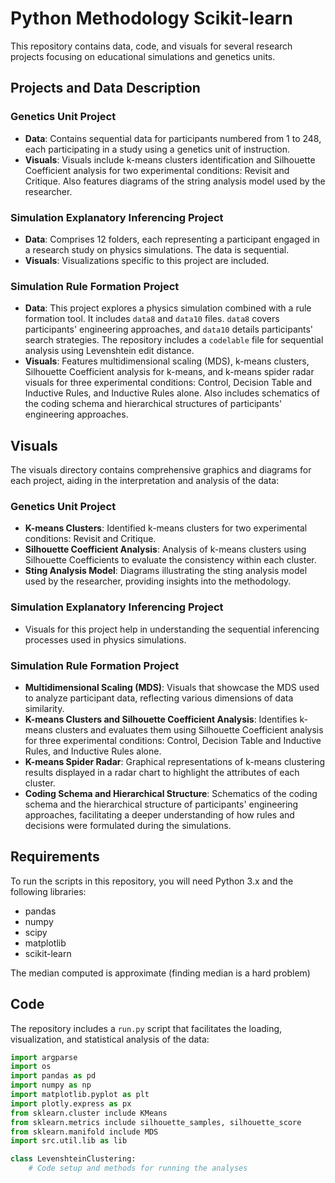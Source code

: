 # Python Methodology Scikit-learn

This repository contains data, code, and visuals for several research projects focusing on educational simulations and genetics units.

## Projects and Data Description

### Genetics Unit Project
- **Data**: Contains sequential data for participants numbered from 1 to 248, each participating in a study using a genetics unit of instruction.
- **Visuals**: Visuals include k-means clusters identification and Silhouette Coefficient analysis for two experimental conditions: Revisit and Critique. Also features diagrams of the string analysis model used by the researcher.

### Simulation Explanatory Inferencing Project
- **Data**: Comprises 12 folders, each representing a participant engaged in a research study on physics simulations. The data is sequential.
- **Visuals**: Visualizations specific to this project are included.

### Simulation Rule Formation Project
- **Data**: This project explores a physics simulation combined with a rule formation tool. It includes `data8` and `data10` files. `data8` covers participants' engineering approaches, and `data10` details participants' search strategies. The repository includes a `codelable` file for sequential analysis using Levenshtein edit distance.
- **Visuals**: Features multidimensional scaling (MDS), k-means clusters, Silhouette Coefficient analysis for k-means, and k-means spider radar visuals for three experimental conditions: Control, Decision Table and Inductive Rules, and Inductive Rules alone. Also includes schematics of the coding schema and hierarchical structures of participants' engineering approaches.

## Visuals

The visuals directory contains comprehensive graphics and diagrams for each project, aiding in the interpretation and analysis of the data:

### Genetics Unit Project
- **K-means Clusters**: Identified k-means clusters for two experimental conditions: Revisit and Critique.
- **Silhouette Coefficient Analysis**: Analysis of k-means clusters using Silhouette Coefficients to evaluate the consistency within each cluster.
- **Sting Analysis Model**: Diagrams illustrating the sting analysis model used by the researcher, providing insights into the methodology.

### Simulation Explanatory Inferencing Project
- Visuals for this project help in understanding the sequential inferencing processes used in physics simulations.

### Simulation Rule Formation Project
- **Multidimensional Scaling (MDS)**: Visuals that showcase the MDS used to analyze participant data, reflecting various dimensions of data similarity.
- **K-means Clusters and Silhouette Coefficient Analysis**: Identifies k-means clusters and evaluates them using Silhouette Coefficient analysis for three experimental conditions: Control, Decision Table and Inductive Rules, and Inductive Rules alone.
- **K-means Spider Radar**: Graphical representations of k-means clustering results displayed in a radar chart to highlight the attributes of each cluster.
- **Coding Schema and Hierarchical Structure**: Schematics of the coding schema and the hierarchical structure of participants' engineering approaches, facilitating a deeper understanding of how rules and decisions were formulated during the simulations.

## Requirements

To run the scripts in this repository, you will need Python 3.x and the following libraries:

- pandas
- numpy
- scipy
- matplotlib
- scikit-learn

The median computed is approximate (finding median is a hard problem)

## Code
The repository includes a `run.py` script that facilitates the loading, visualization, and statistical analysis of the data:
```python
import argparse
import os
import pandas as pd
import numpy as np
import matplotlib.pyplot as plt
import plotly.express as px
from sklearn.cluster include KMeans
from sklearn.metrics include silhouette_samples, silhouette_score
from sklearn.manifold include MDS
import src.util.lib as lib

class LevenshteinClustering:
    # Code setup and methods for running the analyses
